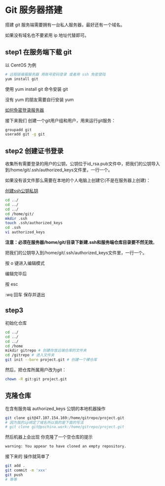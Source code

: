 # Git 服务器搭建

搭建 git 服务端需要拥有一台私人服务器，最好还有一个域名。

如果没有域名也不要紧用 ip 地址代替即可。

## step1 在服务端下载 git

以 CentOS 为例

```bash
# 远程链接服服务器 用账号密码登录 或者用 ssh 免密登陆
yum install git
```

使用 yum install git 命令安装 git

没有 yum 的朋友需要自行安装 yum

[如何免密登录服务器](https://github.com/PsChina/utility/blob/master/Mac/%E5%A6%82%E4%BD%95%E5%85%8D%E5%AF%86%E7%99%BB%E9%99%86%E6%9C%8D%E5%8A%A1%E5%99%A8.md)

接下来我们 创建一个git用户组和用户，用来运行git服务：

```bash
groupadd git
useradd git -g git
```

## step2 创建证书登录

收集所有需要登录的用户的公钥，公钥位于id_rsa.pub文件中，把我们的公钥导入到/home/git/.ssh/authorized_keys文件里，一行一个。

如果没有该文件那么需要在本地的个人电脑上创建它(不是在服务器上创建)：

[创建ssh公钥私钥](https://github.com/PsChina/angularJS/blob/master/1-git/1.git%E7%9A%84%E9%85%8D%E7%BD%AE%E5%92%8C%E5%B8%B8%E7%94%A8%E5%91%BD%E4%BB%A4.md#2%E8%BF%9E%E6%8E%A5github)

```bash
cd ../
cd ../
cd ../
cd /home/git/
mkdir .ssh
touch .ssh/authorized_keys
cd .ssh
vi authorized_keys
```

__注意：必须在服务器/home/git/目录下新建.ssh和服务端仓库目录要不然无效__。

把我们的公钥导入到/home/git/.ssh/authorized_keys文件里，一行一个。

按 o 键进入编辑模式

编辑完毕后

按 esc

:wq 回车 保存并退出

## step3

初始化仓库

```bash
cd ../
cd ../
cd ../
cd /home
mikdir gitrepo # 创建存放远端仓库的文件夹
cd /gitrepo # 进入文件夹
git init --bare project.git # 创建一个裸仓库
```

然后，把仓库所属用户改为git：

```bash
chown -R git:git project.git
```

## 克隆仓库

在含有服务端 authorized_keys 公钥的本地机器操作

```bash
git clone git@47.107.154.169:/home/gitrepo/project.git
# 因为我的ip绑定了域名所以我的是下面的写法
# git clone git@pschina.work:/home/gitrepo/project.git
```

然后机器上会出现 你克隆了一个空仓库的提示

```bash
warning: You appear to have cloned an empty repository.
```

接下来的 操作就简单了

```bash
git add .
git commit -m 'xxx'
git push
# 等等
```